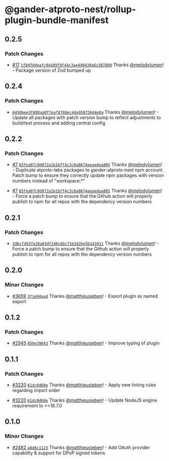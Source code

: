 # @gander-atproto-nest/rollup-plugin-bundle-manifest

## 0.2.5

### Patch Changes

- [#17](https://github.com/gander-social/gander-social-atproto/pull/17) [`1f84fddeafc94dd9f9f44c3ae440430a6c307809`](https://github.com/gander-social/gander-social-atproto/commit/1f84fddeafc94dd9f9f44c3ae440430a6c307809) Thanks [@melodylumen](https://github.com/melodylumen)! - Package version of Zod bumped up

## 0.2.4

### Patch Changes

- [`6450bee3f800aa0f7eaf8f88ec4de958f36d4e0a`](https://github.com/gander-social/gander-social-atproto/commit/6450bee3f800aa0f7eaf8f88ec4de958f36d4e0a) Thanks [@melodylumen](https://github.com/melodylumen)! - Update all packages with patch version bump to reflect adjustments to build/test process and adding central config

## 0.2.2

### Patch Changes

- [#7](https://github.com/gander-social/gander-social-atproto/pull/7) [`85fea07c9d972a1b1bff4c3c0a8674aeaedaa805`](https://github.com/gander-social/gander-social-atproto/commit/85fea07c9d972a1b1bff4c3c0a8674aeaedaa805) Thanks [@melodylumen](https://github.com/melodylumen)! - Duplicate atproto-labs packages to gander-atproto-nest npm account. Patch bump to ensure they correctly update npm
  packages with version numbers instead of "workspace:\*"

- [#7](https://github.com/gander-social/gander-social-atproto/pull/7) [`85fea07c9d972a1b1bff4c3c0a8674aeaedaa805`](https://github.com/gander-social/gander-social-atproto/commit/85fea07c9d972a1b1bff4c3c0a8674aeaedaa805) Thanks [@melodylumen](https://github.com/melodylumen)! - Force a patch bump to ensure that the Github action will properly publish to npm for all repos with the dependency
  version numbers

## 0.2.1

### Patch Changes

- [`3d6cfd937e28a03df240c6bc71b3d26e5b143911`](https://github.com/gander-social/gander-social-atproto/commit/3d6cfd937e28a03df240c6bc71b3d26e5b143911) Thanks [@melodylumen](https://github.com/melodylumen)! - Force a patch bump to ensure that the Github action will properly publish to npm for all repos with the dependency
  version numbers

## 0.2.0

### Minor Changes

- [#3659](https://github.com/gander-social/atproto/pull/3659) [`371e04aad`](https://github.com/gander-social/atproto/commit/371e04aad2a3e8ae3fe185ce15fc8eb051cab78e) Thanks [@matthieusieben](https://github.com/matthieusieben)! - Export plugin as named export

## 0.1.2

### Patch Changes

- [#2945](https://github.com/gander-social/atproto/pull/2945) [`850e39843`](https://github.com/gander-social/atproto/commit/850e39843cb0ec9ea716675f7568c0c601f45e29) Thanks [@matthieusieben](https://github.com/matthieusieben)! - Improve typing of plugin

## 0.1.1

### Patch Changes

- [#3220](https://github.com/gander-social/atproto/pull/3220) [`61dc0d60e`](https://github.com/gander-social/atproto/commit/61dc0d60e19b88c6427a54c6d95a391b5f4da7bd) Thanks [@matthieusieben](https://github.com/matthieusieben)! - Apply new linting rules regarding import order

- [#3220](https://github.com/gander-social/atproto/pull/3220) [`61dc0d60e`](https://github.com/gander-social/atproto/commit/61dc0d60e19b88c6427a54c6d95a391b5f4da7bd) Thanks [@matthieusieben](https://github.com/matthieusieben)! - Update NodeJS engine requirement to >=18.7.0

## 0.1.0

### Minor Changes

- [#2482](https://github.com/gander-social/atproto/pull/2482) [`a8d6c1123`](https://github.com/gander-social/atproto/commit/a8d6c112359f5c4c0cfbe2df63443ed275f2a646) Thanks [@matthieusieben](https://github.com/matthieusieben)! - Add OAuth provider capability & support for DPoP signed tokens
